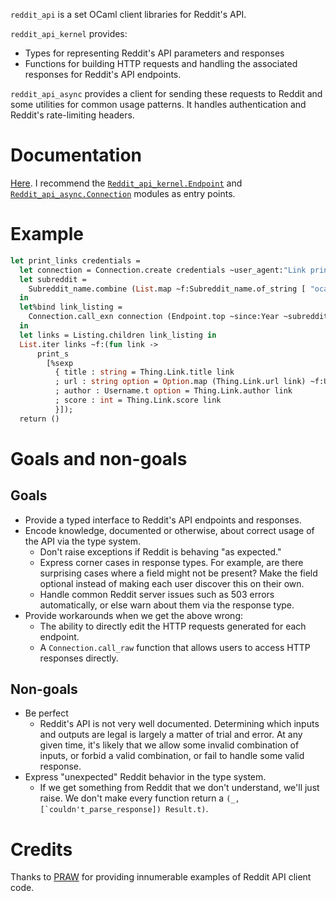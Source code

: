 `reddit_api` is a set OCaml client libraries for Reddit's API.

`reddit_api_kernel` provides:

* Types for representing Reddit's API parameters and responses
* Functions for building HTTP requests and handling the associated responses
  for Reddit's API endpoints.

`reddit_api_async` provides a client for sending these requests to Reddit and
some utilities for common usage patterns. It handles authentication and
Reddit's rate-limiting headers.

# Documentation

[Here](https://leviroth.github.io/ocaml-reddit-api/). I recommend the
[`Reddit_api_kernel.Endpoint`](https://leviroth.github.io/ocaml-reddit-api/reddit_api_kernel/Reddit_api_kernel/Endpoint/index.html)
and
[`Reddit_api_async.Connection`](https://leviroth.github.io/ocaml-reddit-api/reddit_api_async/Reddit_api_async/Connection/index.html)
modules as entry points.

# Example

```ocaml
let print_links credentials =
  let connection = Connection.create credentials ~user_agent:"Link printer" in
  let subreddit =
    Subreddit_name.combine (List.map ~f:Subreddit_name.of_string [ "ocaml"; "redditdev" ])
  in
  let%bind link_listing =
    Connection.call_exn connection (Endpoint.top ~since:Year ~subreddit ())
  in
  let links = Listing.children link_listing in
  List.iter links ~f:(fun link ->
      print_s
        [%sexp
          { title : string = Thing.Link.title link
          ; url : string option = Option.map (Thing.Link.url link) ~f:Uri.to_string
          ; author : Username.t option = Thing.Link.author link
          ; score : int = Thing.Link.score link
          }]);
  return ()
```

# Goals and non-goals

## Goals

- Provide a typed interface to Reddit's API endpoints and responses.
- Encode knowledge, documented or otherwise, about correct usage of the API via
  the type system.
  - Don't raise exceptions if Reddit is behaving "as expected."
  - Express corner cases in response types. For example, are there surprising
    cases where a field might not be present? Make the field optional instead
    of making each user discover this on their own.
  - Handle common Reddit server issues such as 503 errors automatically, or
    else warn about them via the response type.
- Provide workarounds when we get the above wrong:
  - The ability to directly edit the HTTP requests generated for each endpoint.
  - A `Connection.call_raw` function that allows users to access HTTP responses
    directly.

## Non-goals

- Be perfect
  - Reddit's API is not very well documented.  Determining which inputs and
    outputs are legal is largely a matter of trial and error. At any given
    time, it's likely that we allow some invalid combination of inputs, or
    forbid a valid combination, or fail to handle some valid response.
- Express "unexpected" Reddit behavior in the type system.
  - If we get something from Reddit that we don't understand, we'll just raise.
    We don't make every function return a ``(_, [`couldn't_parse_response])
    Result.t)``.

# Credits

Thanks to [PRAW](https://github.com/praw-dev/praw/) for providing innumerable
examples of Reddit API client code.
